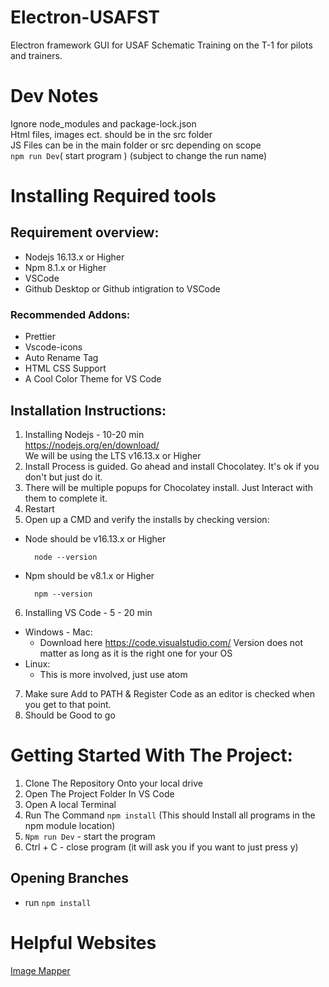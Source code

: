 # Electron-USAFST
Electron framework GUI for USAF Schematic Training on the T-1 for pilots and trainers.

# Dev Notes
Ignore node_modules and package-lock.json<br>
Html files, images ect. should be in the src folder<br>
JS Files can be in the main folder or src depending on scope<br>
`npm run Dev`( start program ) (subject to change the run name)<br>

# Installing Required tools
## Requirement overview:
- Nodejs 16.13.x or Higher
- Npm 8.1.x or Higher
- VSCode 
- Github Desktop or Github intigration to VSCode
 ### Recommended Addons:
- Prettier
- Vscode-icons
- Auto Rename Tag
- HTML CSS Support
- A Cool Color Theme for VS Code

## Installation Instructions:
1. Installing Nodejs - 10-20 min <br>https://nodejs.org/en/download/ <br>We will be using the LTS v16.13.x or Higher
2. Install Process is guided. Go ahead and install Chocolatey. It's ok if you don't but just do it.
3. There will be multiple popups for Chocolatey install. Just Interact with them to complete it.
4. Restart
5. Open up a CMD and verify the installs by checking version:
- Node should be v16.13.x or Higher
        
        node --version
- Npm should be v8.1.x or Higher
        
        npm --version 
6. Installing VS Code - 5 - 20 min
- Windows - Mac: 
    - Download here https://code.visualstudio.com/ Version does not matter as long as it is the right one for your OS
- Linux:
    - This is more involved, just use atom
7. Make sure Add to PATH & Register Code as an editor is checked when you get to that point.
8. Should be Good to go

# Getting Started With The Project:
1. Clone The Repository Onto your local drive
2. Open The Project Folder In VS Code
3. Open A local Terminal
4. Run The Command `npm install` (This should Install all programs in the npm module location)
5. `Npm run Dev` - start the program
6. Ctrl + C - close program (it will ask you if you want to just press y)

## Opening Branches
- run `npm install`


# Helpful Websites
[Image Mapper](https://www.imagemaps.net/)